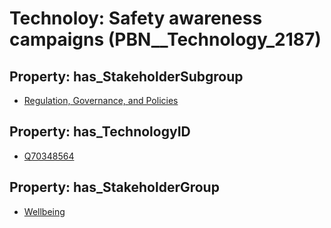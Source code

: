 # Technoloy: __Safety awareness campaigns__ (PBN__Technology_2187)

## Property: has_StakeholderSubgroup

* [Regulation, Governance, and Policies](PBN__TechSubgroup_66)

## Property: has_TechnologyID

* [Q70348564](Q70348564)

## Property: has_StakeholderGroup

* [Wellbeing](PBN__TechGroup_2)

